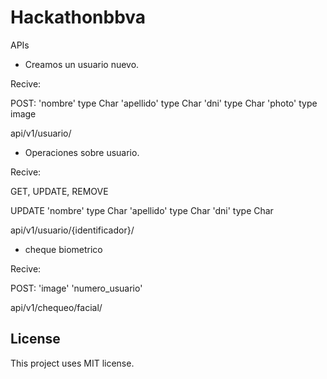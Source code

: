 # Hackathonbbva


APIs

* Creamos un usuario nuevo.

Recive:

POST: 
    'nombre' type Char 
    'apellido' type Char 
    'dni' type Char
    'photo' type image


api/v1/usuario/




* Operaciones sobre usuario.

Recive:

GET, UPDATE, REMOVE

UPDATE 
    'nombre' type Char 
    'apellido' type Char 
    'dni' type Char



api/v1/usuario/{identificador}/



* cheque biometrico

Recive:

POST: 
    'image'
    'numero_usuario'


api/v1/chequeo/facial/




## License

This project uses MIT license.